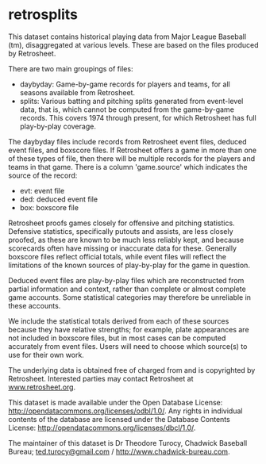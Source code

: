 # retrosplits

This dataset contains historical playing data from Major League Baseball (tm),
disaggregated at various levels.  These are based on the files
produced by Retrosheet. 

There are two main groupings of files:
* daybyday: Game-by-game records for players and teams, for all seasons
  available from Retrosheet.
* splits: Various batting and pitching splits generated from event-level
  data, that is, which cannot be computed from the game-by-game records.
  This covers 1974 through present, for which Retrosheet has full
  play-by-play coverage.

The daybyday files include records from Retrosheet event files,
deduced event files, and boxscore files.  If Retrosheet offers a game
in more than one of these types of file, then there will be multiple
records for the players and teams in that game.  There is a column
'game.source' which indicates the source of the record:
* evt: event file
* ded: deduced event file
* box: boxscore file

Retrosheet proofs games closely for offensive and pitching statistics.
Defensive statistics, specifically putouts and assists, are less
closely proofed, as these are known to be much less reliably kept, and
because scorecards often have missing or inaccurate data for these.
Generally boxscore files reflect official totals, while event files
will reflect the limitations of the known sources of play-by-play for
the game in question.

Deduced event files are play-by-play files which are reconstructed
from partial information and context, rather than complete or almost
complete game accounts.  Some statistical categories may therefore be
unreliable in these accounts.

We include the statistical totals derived from each of these sources
because they have relative strengths; for example, plate appearances
are not included in boxscore files, but in most cases can be computed
accurately from event files.  Users will need to choose which
source(s) to use for their own work.

The underlying data is obtained free of charged from and is copyrighted
by Retrosheet.  Interested parties may contact Retrosheet at
www.retrosheet.org.

This dataset is made available under the Open Database License:
http://opendatacommons.org/licenses/odbl/1.0/. Any rights in
individual contents of the database are licensed under the Database
Contents License: http://opendatacommons.org/licenses/dbcl/1.0/.

The maintainer of this dataset is Dr Theodore Turocy, Chadwick
Baseball Bureau; ted.turocy@gmail.com / http://www.chadwick-bureau.com.
